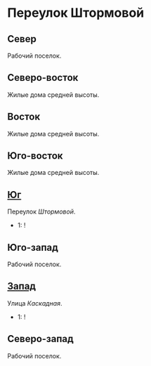 # Переулок Штормовой

## Север

Рабочий поселок.

## Северо-восток

Жилые дома средней высоты.

## Восток

Жилые дома средней высоты.

## Юго-восток

Жилые дома средней высоты.

## [Юг](./580070.md)

Переулок *Штормовой*.

* 1:    !

## Юго-запад

Рабочий поселок.

## [Запад](./560065.md)

Улица *Каскадная*.

* 1:    !

## Северо-запад

Рабочий поселок.
